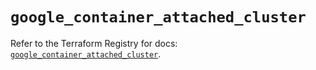 # `google_container_attached_cluster`

Refer to the Terraform Registry for docs: [`google_container_attached_cluster`](https://registry.terraform.io/providers/hashicorp/google/5.45.2/docs/resources/container_attached_cluster).
